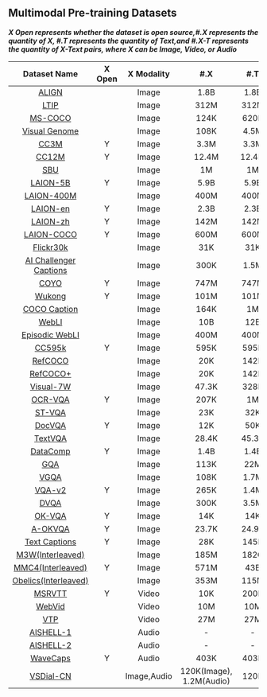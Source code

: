 ## Multimodal Pre-training Datasets

***X  Open represents whether the dataset is open source,#.X represents the quantity of X, #.T represents the quantity of Text,and #.X-T represents the quantity of X-Text pairs, where X can be Image, Video, or Audio***

|                         Dataset Name                         | X Open | X Modality  |           #.X            |  #.T  |       #.X-T       |
| :----------------------------------------------------------: | :----: | :---------: | :----------------------: | :---: | :---------------: |
|          [ALIGN](https://arxiv.org/abs/2102.05918)           |        |    Image    |           1.8B           | 1.8B  |       1.8B        |
|           [LTIP](https://arxiv.org/abs/2204.14198)           |        |    Image    |           312M           | 312M  |       312M        |
|          [MS-COCO](https://arxiv.org/abs/1405.0312)          |        |    Image    |           124K           | 620K  |       620K        |
|      [Visual Genome](https://arxiv.org/abs/1602.07332)       |        |    Image    |           108K           | 4.5M  |       4.5M        |
| [CC3M](https://github.com/google-research-datasets/conceptual-captions) |   Y    |    Image    |           3.3M           | 3.3M  |       3.3M        |
| [CC12M](https://github.com/google-research-datasets/conceptual-12m) |   Y    |    Image    |          12.4M           | 12.4M |       12.4M       |
|  [SBU](https://dl.acm.org/doi/abs/10.5555/2986459.2986587)   |        |    Image    |            1M            |  1M   |        1M         |
|         [LAION-5B](https://laion.ai/blog/laion-5b/)          |   Y    |    Image    |           5.9B           | 5.9B  |       5.9B        |
|        [LAION-400M](https://arxiv.org/abs/2111.02114)        |        |    Image    |           400M           | 400M  |       400M        |
|         [LAION-en](https://laion.ai/blog/laion-5b/)          |   Y    |    Image    |           2.3B           | 2.3B  |       2.3B        |
|         [LAION-zh](https://laion.ai/blog/laion-5b/)          |   Y    |    Image    |           142M           | 142M  |       142M        |
|       [LAION-COCO](https://laion.ai/blog/laion-coco/)        |   Y    |    Image    |           600M           | 600M  |       600M        |
|   [Flickr30k](http://nlp.cs.illinois.edu/Denotation.html)    |        |    Image    |           31K            |  31K  |        31K        |
|  [AI Challenger Captions](https://arxiv.org/abs/1711.06475)  |        |    Image    |           300K           | 1.5M  |       1.5M        |
|      [COYO](https://github.com/kakaobrain/coyo-dataset)      |   Y    |    Image    |           747M           | 747M  |       747M        |
|  [Wukong](https://wukong-dataset.github.io/wukong-dataset/)  |   Y    |    Image    |           101M           | 101M  |       101M        |
|       [COCO Caption](https://arxiv.org/abs/1504.00325)       |        |    Image    |           164K           |  1M   |        1M         |
|          [WebLI](https://arxiv.org/abs/2209.06794)           |        |    Image    |           10B            |  12B  |        12B        |
|      [Episodic WebLI](https://arxiv.org/abs/2305.18565)      |        |    Image    |           400M           | 400M  |       400M        |
|            [CC595k](https://llava-vl.github.io/)             |   Y    |    Image    |           595K           | 595K  |       595K        |
|         [RefCOCO](https://arxiv.org/abs/1608.00272)          |        |    Image    |           20K            | 142K  |       142K        |
|         [RefCOCO+](https://arxiv.org/abs/1608.00272)         |        |    Image    |           20K            | 142K  |       142K        |
|        [Visual-7W](https://arxiv.org/abs/1511.03416)         |        |    Image    |          47.3K           | 328K  |       328K        |
|            [OCR-VQA](https://ocr-vqa.github.io/)             |   Y    |    Image    |           207K           |  1M   |        1M         |
|          [ST-VQA](https://arxiv.org/abs/2112.12494)          |        |    Image    |           23K            |  32K  |        32K        |
|              [DocVQA](https://www.docvqa.org/)               |   Y    |    Image    |           12K            |  50K  |        50K        |
|         [TextVQA](https://arxiv.org/abs/1904.08920)          |        |    Image    |          28.4K           | 45.3K |       45.3K       |
|             [DataComp](https://www.datacomp.ai/)             |   Y    |    Image    |           1.4B           | 1.4B  |       1.4B        |
|           [GQA](https://arxiv.org/abs/1902.00751)            |        |    Image    |           113K           |  22M  |        22M        |
|           [VGQA](https://arxiv.org/abs/1602.07332)           |        |    Image    |           108K           | 1.7M  |       1.7M        |
|               [VQA-v2](https://visualqa.org/)                |   Y    |    Image    |           265K           | 1.4M  |       1.4M        |
|           [DVQA](https://arxiv.org/abs/1801.08163)           |        |    Image    |           300K           | 3.5M  |       3.5M        |
|             [OK-VQA](https://okvqa.allenai.org/)             |   Y    |    Image    |           14K            |  14K  |        14K        |
|     [A-OKVQA](https://allenai.org/project/a-okvqa/home)      |   Y    |    Image    |          23.7K           | 24.9K |       24.9K       |
|        [Text Captions](https://textvqa.org/textcaps/)        |   Y    |    Image    |           28K            | 145K  |       145K        |
|     [M3W(Interleaved)](https://arxiv.org/abs/2204.14198)     |        |    Image    |           185M           | 182G  | 43.3M(Instances)  |
|     [MMC4(Interleaved)](https://github.com/allenai/mmc4)     |   Y    |    Image    |           571M           |  43B  | 101.2M(Instances) |
|   [Obelics(Interleaved)](https://arxiv.org/abs/2306.16527)   |        |    Image    |           353M           | 115M  |  141M(Instances)  |
| [MSRVTT](https://www.microsoft.com/en-us/research/publication/msr-vtt-a-large-video-description-dataset-for-bridging-video-and-language/) |   Y    |    Video    |           10K            | 200K  |       200K        |
|          [WebVid](https://arxiv.org/abs/2104.00650)          |        |    Video    |           10M            |  10M  |        10M        |
|           [VTP](https://arxiv.org/abs/2204.14198)            |        |    Video    |           27M            |  27M  |        27M        |
|        [AISHELL-1](https://arxiv.org/abs/2305.04160)         |        |    Audio    |            -             |   -   |       128K        |
|        [AISHELL-2](https://arxiv.org/abs/2305.04160)         |        |    Audio    |            -             |   -   |        1M         |
|       [WaveCaps](https://github.com/XinhaoMei/WavCaps)       |   Y    |    Audio    |           403K           | 403K  |       403K        |
|        [VSDial-CN](https://arxiv.org/abs/2305.19972)         |        | Image,Audio | 120K(Image), 1.2M(Audio) | 120K  |       1.2M        |
